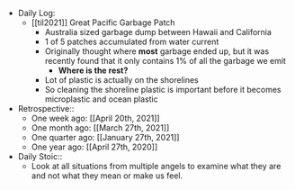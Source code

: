 - Daily Log:
    - [[til2021]] Great Pacific Garbage Patch
        - Australia sized garbage dump between Hawaii and California
        - 1 of 5 patches accumulated from water current
        - Originally thought where __most__ garbage ended up, but it was recently found that it only contains 1% of all the garbage we emit
            - **Where is the rest?**
        - Lot of plastic is actually on the shorelines
        - So cleaning the shoreline plastic is important before it becomes microplastic and ocean plastic
- Retrospective::
    - One week ago: [[April 20th, 2021]]
    - One month ago: [[March 27th, 2021]]
    - One quarter ago: [[January 27th, 2021]]
    - One year ago: [[April 27th, 2020]]
- Daily Stoic::
    - Look at all situations from multiple angels to examine what they are and not what they mean or make us feel.

